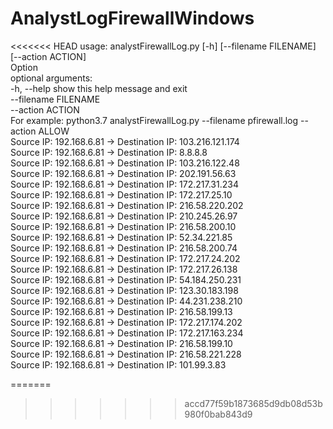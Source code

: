 # AnalystLogFirewallWindows
<<<<<<< HEAD
usage: analystFirewallLog.py [-h] [--filename FILENAME] [--action ACTION]  
Option  
optional arguments:  
  -h, --help           show this help message and exit  
  --filename FILENAME  
  --action ACTION  
For example: python3.7 analystFirewallLog.py --filename pfirewall.log --action ALLOW  
Source IP: 192.168.6.81 -> Destination IP: 103.216.121.174  
Source IP: 192.168.6.81 -> Destination IP: 8.8.8.8  
Source IP: 192.168.6.81 -> Destination IP: 103.216.122.48  
Source IP: 192.168.6.81 -> Destination IP: 202.191.56.63  
Source IP: 192.168.6.81 -> Destination IP: 172.217.31.234  
Source IP: 192.168.6.81 -> Destination IP: 172.217.25.10  
Source IP: 192.168.6.81 -> Destination IP: 216.58.220.202  
Source IP: 192.168.6.81 -> Destination IP: 210.245.26.97  
Source IP: 192.168.6.81 -> Destination IP: 216.58.200.10  
Source IP: 192.168.6.81 -> Destination IP: 52.34.221.85  
Source IP: 192.168.6.81 -> Destination IP: 216.58.200.74  
Source IP: 192.168.6.81 -> Destination IP: 172.217.24.202  
Source IP: 192.168.6.81 -> Destination IP: 172.217.26.138  
Source IP: 192.168.6.81 -> Destination IP: 54.184.250.231  
Source IP: 192.168.6.81 -> Destination IP: 123.30.183.198  
Source IP: 192.168.6.81 -> Destination IP: 44.231.238.210  
Source IP: 192.168.6.81 -> Destination IP: 216.58.199.13  
Source IP: 192.168.6.81 -> Destination IP: 172.217.174.202  
Source IP: 192.168.6.81 -> Destination IP: 172.217.163.234  
Source IP: 192.168.6.81 -> Destination IP: 216.58.199.10  
Source IP: 192.168.6.81 -> Destination IP: 216.58.221.228  
Source IP: 192.168.6.81 -> Destination IP: 101.99.3.83  

=======
>>>>>>> accd77f59b1873685d9db08d53b980f0bab843d9
